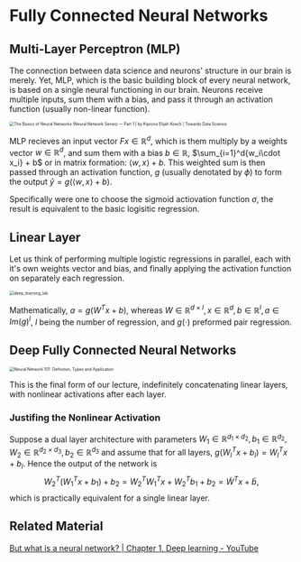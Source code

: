 # Fully Connected Neural Networks

## Multi-Layer Perceptron (MLP)

The connection between data science and neurons' structure in our brain is merely. Yet, MLP, which is the basic building block of every neural network, is based on a single neural functioning in our brain. Neurons receive multiple inputs, sum them with a bias, and pass it through an activation function (usually non-linear function).

<img src="https://miro.medium.com/v2/resize:fit:1358/1*qQPpdtR0r1APiEfTqN74aA.png" alt="The Basics of Neural Networks (Neural Network Series) — Part 1 | by Kiprono  Elijah Koech | Towards Data Science" style="zoom:50%;" />

MLP recieves an input vector $Fx\in\mathbb{R}^d$, which is them multiply by a weights vector  $w\in\mathbb{R}^d$, and sum them with a bias $b\in\mathbb{R}$, $\sum_{i=1}^d{w_i\cdot x_i} + b$ or in matrix formation: $\langle w, x \rangle + b$. This weighted sum is then passed through an activation function, $g$ (usually denotated by $\phi$) to form the output $\hat{y} = g(\langle w,x \rangle + b)$.

Specifically were one to choose the sigmoid actiovation function $\sigma$, the result is equivalent to the basic logisitic regression.

## Linear Layer

Let us think of performing multiple logistic regressions in parallel, each with it's own weights vector and bias, and finally applying the activation function on separately each regression.

<img src="https://www.cs.rice.edu/~vo9/vislang/2017/notebooks/linear_layer.png" alt="deep_learning_lab" style="zoom:50%;" />

Mathematically, $a = g\left( W^Tx + b \right)$, whereas $W\in\mathbb{R}^{d\times l}, x\in\mathbb{R}^d, b\in\mathbb{R}^l, a\in Im(g)^l$, $l$ being the number of regression, and $g(\cdot)$​​ preformed pair regression.



## Deep Fully Connected Neural Networks

<img src="https://editor.analyticsvidhya.com/uploads/50492simple_neural_network_header.jpg" alt="Neural Network 101: Definition, Types and Application" style="zoom:50%;" />

This is the final form of our lecture, indefinitely concatenating linear layers, with nonlinear activations after each layer.

### Justifing the Nonlinear Activation

Suppose a dual layer architecture with parameters $W_1\in\mathbb{R}^{d_1\times d_2}, b_1\in\mathbb{R}^{d_2}, W_2\in\mathbb{R}^{d_2\times d_3}, b_2\in\mathbb{R}^{d_3}$ and assume that for all layers, $g\left( W_l^Tx + b_l \right) = W_l^Tx + b_l$. Hence the output of the network is
$$W_2^T\left(W_1^Tx+b_1\right)+b_2=W_2^TW_1^Tx+W_2^Tb_1+b_2=\tilde{W}^Tx+\tilde{b},$$
 which is practically equivalent for a single linear layer.

## Related Material

[But what is a neural network? | Chapter 1, Deep learning - YouTube](https://www.youtube.com/watch?v=aircAruvnKk&ab_channel=3Blue1Brown)
